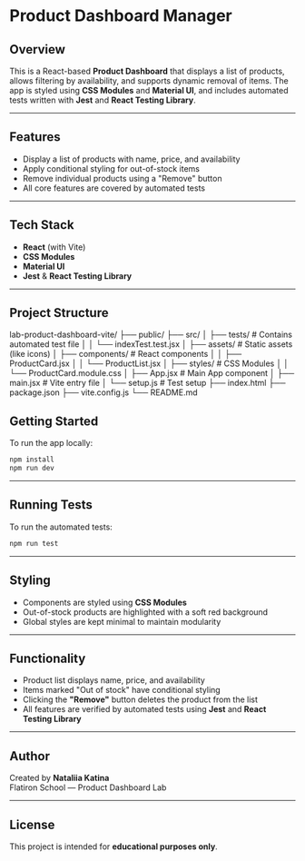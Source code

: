 # Product Dashboard Manager

## Overview

This is a React-based **Product Dashboard** that displays a list of products, allows filtering by availability, and supports dynamic removal of items. The app is styled using **CSS Modules** and **Material UI**, and includes automated tests written with **Jest** and **React Testing Library**.

---

## Features

- Display a list of products with name, price, and availability
- Apply conditional styling for out-of-stock items
- Remove individual products using a "Remove" button
- All core features are covered by automated tests

---

## Tech Stack

- **React** (with Vite)
- **CSS Modules**
- **Material UI**
- **Jest** & **React Testing Library**

---

## Project Structure
lab-product-dashboard-vite/
├── public/
├── src/
│   ├── tests/            # Contains automated test file
│   │   └── indexTest.test.jsx
│   ├── assets/               # Static assets (like icons)
│   ├── components/           # React components
│   │   ├── ProductCard.jsx
│   │   └── ProductList.jsx
│   ├── styles/               # CSS Modules
│   │   └── ProductCard.module.css
│   ├── App.jsx               # Main App component
│   ├── main.jsx              # Vite entry file
│   └── setup.js              # Test setup
├── index.html
├── package.json
├── vite.config.js
└── README.md
## Getting Started

To run the app locally:

```bash
npm install
npm run dev
```
---

## Running Tests

To run the automated tests:

```bash
npm run test
```
---

## Styling

- Components are styled using **CSS Modules**
- Out-of-stock products are highlighted with a soft red background
- Global styles are kept minimal to maintain modularity

---

## Functionality

- Product list displays name, price, and availability
- Items marked "Out of stock" have conditional styling
- Clicking the **"Remove"** button deletes the product from the list
- All features are verified by automated tests using **Jest** and **React Testing Library**

---

## Author

Created by **Nataliia Katina**  
Flatiron School — Product Dashboard Lab

---

## License

This project is intended for **educational purposes only**.
